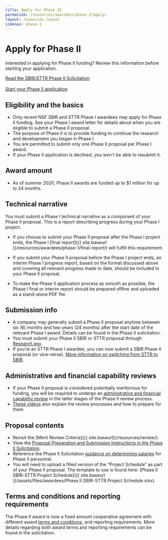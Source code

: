 ```yaml
---
title: Apply for Phase II
permalink: /resources/awardees/phase-2/apply/
layout: resources-layout
sidenav: phase-1
---
```


# Apply for Phase II

Interested in applying for Phase II funding? Review this information before starting your application. 

<a class="usa-button usa-button-primary button-arrow" href="{{ site.data.solicitations['PHASE_II'].url }}">
  Read the SBIR/STTR Phase II Solicitation</a>
  <br>
<br>
<a class="usa-button usa-button-primary button-arrow" target="_blank" href="https://www.research.gov/research-web/">
  Start your Phase II application</a>  

## Eligibility and the basics

- Only recent NSF SBIR and STTR Phase I awardees may apply for Phase II funding. See your Phase I award letter for details about when you are eligible to submit a Phase II proposal. 
- The purpose of Phase II is to provide funding to continue the research and development you began in Phase I.
- You are permitted to submit only one Phase II proposal per Phase I award.
- If your Phase II application is declined, you won't be able to resubmit it.

## Award amount 

- As of summer 2020, Phase II awards are funded up to $1 million for up to 24 months.

## Technical narrative 

You must submit a Phase I technical narrative as a component of your Phase II proposal. This is a report describing progress during your Phase I project.  

- If you choose to submit your Phase II proposal after the Phase I project ends, the Phase I [final report]({{ site.baseurl }}/resources/awardees/phase-1/final-report/) will fulfill this requirement.  

- If you submit your Phase II proposal before the Phase I project ends, an interim Phase I progress report, based on the format discussed above and covering all relevant progress made to date, should be included in your Phase II proposal. 

- To make the Phase II application process as smooth as possible, the Phase I final or interim report should be prepared offline and uploaded as a stand-alone PDF file.

## Submission info

- A company may generally submit a Phase II proposal anytime between six (6) months and two years (24 months) after the start date of the relevant Phase I award. Details can be found in the Phase II solicitation. 
- You must submit your Phase II SBIR or STTR proposal through [Research.gov](https://www.research.gov/research-web/).
- If you’re an STTR Phase I awardee, you can now submit a SBIR Phase II proposal (or vice-versa). [More information on switching from STTR to SBIR](http://www.nsf.gov/publications/pub_summ.jsp?ods_key=nsf14103).

## Administrative and financial capability reviews

- If your Phase II proposal is considered potentially meritorious for funding, you will be required to undergo an [administrative and financial capability review](http://www.nsf.gov/bfa/dias/caar/sbirrev.jsp) in the latter stages of the Phase II review process.
- [These videos](https://www.youtube.com/playlist?list=PLGhBP1C7iCOmI1p5UtqYCXzmUL9SzSApv) also explain the review processes and how to prepare for them.

## Proposal contents

- Revisit the [Merit Review Criteria]({{ site.baseurl}}/resources/review/).
- View the [Proposal Preparation and Submission Instructions in the Phase II Solicitation](https://www.nsf.gov/pubs/2023/nsf23516/nsf23516.htm#prep).
- Reference the Phase II Solicitation [guidance on determining salaries](https://www.nsf.gov/pubs/2023/nsf23516/nsf23516.htm) for Phase II personnel.
- You will need to upload a filled version of the “Project Schedule” as part of your Phase II proposal.  The template to use is found here: [Phase II SBIR-STTR Project Schedule]({{ site.baseurl }}/assets/files/awardees/Phase.II.SBIR-STTR.Project.Schedule.xlsx).

## Terms and conditions and reporting requirements

The Phase II award is now a fixed amount cooperative agreement with different award [terms and conditions](https://www.nsf.gov/awards/managing/sbirsttr_conditions.jsp), and reporting requirements. More details regarding both award terms and reporting requirements can be found in the solicitation.    

